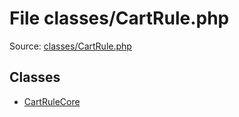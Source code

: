 File classes/CartRule.php
=========

Source: [classes/CartRule.php](https://github.com/PrestaShop/PrestaShop/blob/1.5.6.3/classes/CartRule.php)


Classes
-------

* [CartRuleCore](class.CartRuleCore.md)

